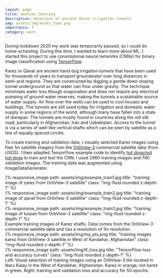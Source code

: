 ```yaml
---
layout: page
title: machine learning
description: detection of ancient Karez irrigation tunnels  
img: assets/img/karez_town.png
importance: 3
category: work
---
```


During lockdown 2020 my work was temporarily paused, so I could do home-schooling. During this time, I wanted to learn more about ML. I started this project to use convolutional neural networks (CNNs) for binary image classification using [TensorFlow](https://www.tensorflow.org/). 

Karez or Qanat are ancient hand dug irrigation tunnels that have been used for thousands of years to transport groundwater over long distances in semi-arid regions. They are constructed by digging a gentle down sloping tunnel underground so that water can flow under gravity. The technique minimises water loss though evaporation and does not require any electrical pumping of ground water reserves, making the tunnels a sustainable source of water supply.   Air flow over the wells can be used to cool houses and buildings.
The tunnels are still used today for irrigation and domestic water supply in some regions of the world, although many have fallen into a state of disrepair. The tunnels are mostly found in countries along the old silk road, particularly in Afghanistan, Iran and Uzbekistan. 
Access to the tunnel is via a series of well-like vertical shafts which can be seen by satellite as a line of equally spaced circles. 

To create training and validation data, I visually selected Karez images using free 1m satellite imagery from the [OrbView-3](https://www.usgs.gov/centers/eros/science/usgs-eros-archive-commercial-satellites-orbview-3) commercial satellite data (from USGS). I then adapted TensorFlow example code to identify [hot dogs/not hot dogs](https://www.machinecurve.com/index.php/2020/10/20/tutorial-building-a-hot-dog-not-hot-dog-classifier-with-tensorflow-and-keras/) to train and test the CNN. I used 2960 training images and 740 validation images. The training data was augmented using ImageDataGenerator.



<div class="row">
    <div class="col-sm mt-3 mt-md-0">
        {% responsive_image path: assets/img/example_train1.jpg title: "training image of zarez from OrbView-3 satellite" class: "img-fluid rounded z-depth-1" %}
    </div>
    <div class="col-sm mt-3 mt-md-0">
        {% responsive_image path: assets/img/example_train2.jpg title: "training image of qanat from OrbView-3 satellite" class: "img-fluid rounded z-depth-1" %}
    </div> 
    <div class="col-sm mt-3 mt-md-0">
        {% responsive_image path: assets/img/example_train3.jpg title: "training image of turpan from OrbView-3 satellite" class: "img-fluid rounded z-depth-1" %}
    </div>     
</div>
<div class="caption">
    Example training images of Karez shafts. Data comes from the OrbView-3 commercial satellite data and has a resolution of 1m resolution.      
</div>


<div class="row">
    <div class="col-sm mt-3 mt-md-0">
        {% responsive_image path: assets/img/my_pts.png title: "training images karez from OrbView-3 satellite in West of Kandahar, Afghanistan" class: "img-fluid rounded z-depth-1" %}
    </div>
    <div class="col-sm mt-3 mt-md-0">
        {% responsive_image path: assets/img/tf_loss.jpg title: "TensorFlow loss and accuracy curves" class: "img-fluid rounded z-depth-1" %}
    </div>   
</div>
<div class="caption">
    Left: Visual selection of training images using an OrbView-3 tile located in Naru Kalay in the West of Kandahar, Afghanistan. Karez in orange, not karez in green. Right: training and validation loss and accuracy for 50 epochs. 









